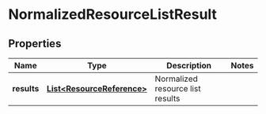 # NormalizedResourceListResult

## Properties
Name | Type | Description | Notes
------------ | ------------- | ------------- | -------------
**results** | [**List&lt;ResourceReference&gt;**](ResourceReference.md) | Normalized resource list results | 
